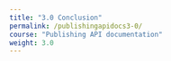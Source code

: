 ```yaml
---
title: "3.0 Conclusion"
permalink: /publishingapidocs3-0/
course: "Publishing API documentation"
weight: 3.0
---
```

